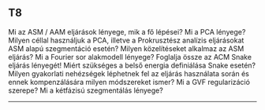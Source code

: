 
## T8

Mi az ASM / AAM eljárások lényege, mik a fő lépései? Mi a PCA lényege? Milyen céllal használjuk a PCA, illetve a Prokrusztész analízis eljárásokat ASM alapú szegmentáció esetén? Milyen közelítéseket alkalmaz az ASM eljárás? Mi a Fourier sor alakmodell lényege? Foglalja össze az ACM Snake eljárás lényegét! Miért szükséges a belső energia definiálása Snake esetén? Milyen gyakorlati nehézségek léphetnek fel az eljárás használata során és ennek kompenzálására milyen módszereket ismer? Mi a GVF regularizáció szerepe? Mi a kétfázisú szegmentálás lényege?

---

